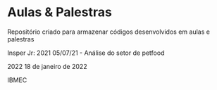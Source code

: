 # Aulas & Palestras

Repositório criado para armazenar códigos desenvolvidos em aulas e palestras

Insper Jr:
2021
05/07/21 - Análise do setor de petfood

2022
18 de janeiro de 2022

IBMEC
